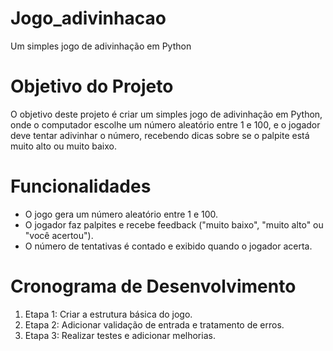 # Jogo_adivinhacao
Um simples jogo de adivinhação em Python

# Objetivo do Projeto
O objetivo deste projeto é criar um simples jogo de adivinhação em Python, onde o computador escolhe um número aleatório entre 1 e 100, e o jogador deve tentar adivinhar o número, recebendo dicas sobre se o palpite está muito alto ou muito baixo.

# Funcionalidades
- O jogo gera um número aleatório entre 1 e 100.
- O jogador faz palpites e recebe feedback ("muito baixo", "muito alto" ou "você acertou").
- O número de tentativas é contado e exibido quando o jogador acerta.

# Cronograma de Desenvolvimento
1. Etapa 1: Criar a estrutura básica do jogo.
2. Etapa 2: Adicionar validação de entrada e tratamento de erros.
3. Etapa 3: Realizar testes e adicionar melhorias.
